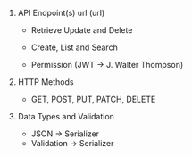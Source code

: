 1. API Endpoint(s) url (url)
    - Retrieve Update and Delete
    - Create, List and Search
    
    - Permission (JWT -> J. Walter Thompson)
    
2. HTTP Methods
    - GET, POST, PUT, PATCH, DELETE
    
3. Data Types and Validation
    - JSON -> Serializer
    - Validation -> Serializer
